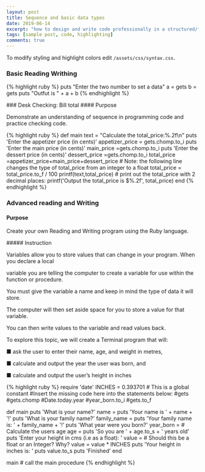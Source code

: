 ```yaml
---
layout: post
title: Sequence and basic data types
date: 2019-06-14
excerpt: "how to design and write code professionally in a structured/functional framework."
tags: [sample post, code, highlighting]
comments: true
---
```




To modify styling and highlight colors edit `/assets/css/syntax.css`.

### Basic Reading Writhing
{% highlight ruby %}
puts "Enter the two number to set a data"
a = gets
b = gets
puts "Outfut is " + a + b
{% endhighlight %}
<p>
<p>
<p>
</p>
### Desk Checking: Bill total
#### Purpose <p>
</p>
Demonstrate an understanding of sequence in programming code and practice checking code.

{% highlight ruby %}
def main
	text = "Calculate the total_price:%.2f\n"
	puts 'Enter the appetizer price (in cents)'
	appetizer_price = gets.chomp.to_i
	puts 'Enter the main price (in cents)'
	  main_price =gets.chomp.to_i
	puts 'Enter the dessert price (in cents)'
	 dessert_price =gets.chomp.to_i
	 total_price =appetizer_price+main_price+dessert_price
	# Note: the following line changes the type of total_price from an integer to a float
	total_price = total_price.to_f / 100
	printf(text,total_price)
	# print out the total_price with 2 decimal places:
	printf('Output the total_price is $%.2f', total_price)
end
{% endhighlight %}
<p>
<p>
<p>
</p>

### Advanced reading and Writing
#### Purpose<p>
Create your own Reading and Writing program using the Ruby language.<p>
<p>
##### Instruction<p>
 Variables allow you to store values that can change in your program. When you declare a local<p></p>
variable you are telling the computer to create a variable for use within the function or procedure.<p></p>
You must give the variable a name and keep in mind the type of data it will store.<p></p>
The computer will then set aside space for you to store a value for that variable.<p></p>
You can then write values to the variable and read values back.<p></p>
To explore this topic, we will create a Terminal program that will:<p></p>
■ ask the user to enter their name, age, and weight in metres,<p></p>
■ calculate and output the year the user was born, and<p></p>
■ calculate and output the user’s height in inches<p></p>
<p></p>

{% highlight ruby %}
require 'date'
INCHES = 0.393701  # This is a global constant
#Insert the missing code here into the statements below:
#gets
#gets.chomp
#Date.today.year
#year_born.to_i
#gets.to_f

def main
	puts 'What is your name?'
	name =
	puts 'Your name is ' + name + '!'
	puts 'What is your family name?'
	family_name =
	puts 'Your family name is: ' + family_name + '!'
	puts 'What year were you born?'
	year_born =
	# Calculate the users age
	age =
	puts 'So you are ' + age.to_s + ' years old'
	puts 'Enter your height in cms (i.e as a float): '
	value =  # Should this be a float or an Integer? Why?
	value = value * INCHES
	puts 'Your height in inches is: '
	puts value.to_s
	puts 'Finished'
end

main  # call the main procedure
{% endhighlight %}

<p>
<p>
<p>
</p>


